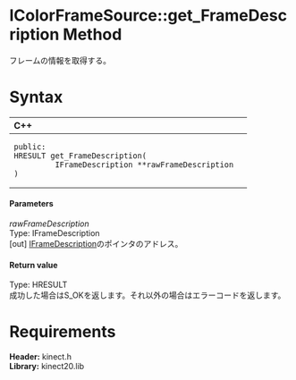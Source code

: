 IColorFrameSource::get\_FrameDescription Method  
===============================================  

フレームの情報を取得する。 <span id="syntaxSection"></span>

Syntax  
======  

<table>
<colgroup>
<col width="100%" />
</colgroup>
<thead>
<tr class="header">
<th align="left">C++</th>
</tr>
</thead>
<tbody>
<tr class="odd">
<td align="left"><pre><code>public:  
HRESULT get_FrameDescription(  
         IFrameDescription **rawFrameDescription  
)</code></pre></td>
</tr>
</tbody>
</table>

<span id="ID4EG"></span>
#### Parameters  

*rawFrameDescription*    
Type: IFrameDescription  
[out] [IFrameDescription](../../IFrameDescription_Interface.md)のポインタのアドレス。  

<span id="ID4EP"></span>
#### Return value  

Type: HRESULT  
成功した場合はS\_OKを返します。それ以外の場合はエラーコードを返します。  

<span id="requirements"></span>

Requirements  
============  

**Header:** kinect.h  
**Library:** kinect20.lib  



<!--Please do not edit the data in the comment block below.-->
<!--
TOCTitle : get_FrameDescription Method
RLTitle : IColorFrameSource::get_FrameDescription Method
KeywordK : get_FrameDescription method
KeywordK : IColorFrameSource::get_FrameDescription method
KeywordF : IColorFrameSource::get_FrameDescription
KeywordF : get_FrameDescription
KeywordF : Microsoft.Kinect.kinect.IColorFrameSource.get_FrameDescription(IFrameDescription@)
KeywordA : M:Microsoft.Kinect.kinect.IColorFrameSource.get_FrameDescription(IFrameDescription@)
AssetID : M:Microsoft.Kinect.kinect.IColorFrameSource.get_FrameDescription(IFrameDescription@)
Locale : en-us
CommunityContent : 1
APIType : Managed
APILocation : 
APIName : Microsoft.Kinect.kinect.IColorFrameSource::get_FrameDescription
TargetOS : Windows
TopicType : kbSyntax
DevLang : C++
DocSet : K4Wv2
ProjType : K4Wv2Proj
Technology : Kinect for Windows
Product : Kinect for Windows SDK v2
productversion : 20
-->
